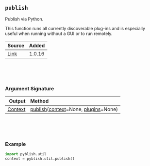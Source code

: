 ## `publish`

Publish via Python.

This function runs all currently discoverable plug-ins and is especially useful when running without a GUI or to run remotely.

| Source     | Added
|------------|---------
|[Link][]    | 1.0.16

[Link]: https://github.com/pyblish/pyblish-base/commit/68ded825ea07b6de3bd5a791628815a9394d6156

<br>
<br>
<br>

### Argument Signature

| Output        | Method                                                      |
|--------------:|:------------------------------------------------------------|
| [Context](Context.md)    | [publish](ContextPlugin.process.md)([context](Context.md)=None, [plugins](Plugin.md)=None)

<br>
<br>
<br>

### Example

```python
import pyblish.util
context = pyblish.util.publish()
```